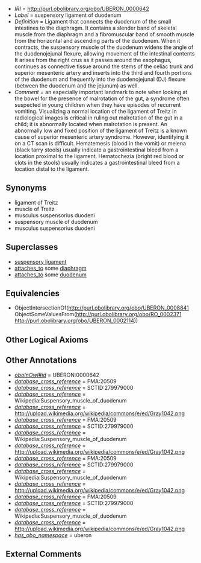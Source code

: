  * *IRI* = http://purl.obolibrary.org/obo/UBERON_0000642
 * *Label* = suspensory ligament of duodenum
 * *Definition* = Ligament that connects the duodenum of the small intestines to the diaphragm. It contains a slender band of skeletal muscle from the diaphragm and a fibromuscular band of smooth muscle from the horizontal and ascending parts of the duodenum. When it contracts, the suspensory muscle of the duodenum widens the angle of the duodenojejunal flexure, allowing movement of the intestinal contents It arises from the right crus as it passes around the esophagus, continues as connective tissue around the stems of the celiac trunk and superior mesenteric artery and inserts into the third and fourth portions of the duodenum and frequently into the duodenojejunal (DJ) flexure (between the duodenum and the jejunum) as well. 
 * *Comment* = an especially important landmark to note when looking at the bowel for the presence of malrotation of the gut, a syndrome often suspected in young children when they have episodes of recurrent vomiting. Visualizing a normal location of the ligament of Treitz in radiological images is critical in ruling out malrotation of the gut in a child; it is abnormally located when malrotation is present. An abnormally low and fixed position of the ligament of Treitz is a known cause of superior mesenteric artery syndrome. However, identifying it on a CT scan is difficult. Hematemesis (blood in the vomit) or melena (black tarry stools) usually indicate a gastrointestinal bleed from a location proximal to the ligament. Hematochezia (bright red blood or clots in the stools) usually indicates a gastrointestinal bleed from a location distal to the ligament.

## Synonyms

 * ligament of Treitz
 * muscle of Treitz
 * musculus suspensorius duodeni
 * suspensory muscle of duodenum
 * musculus suspensorius duodeni

## Superclasses

 * [suspensory ligament](../../UBERON/41/UBERON_0008841.md)
 * [attaches_to](../../RO/71/RO_0002371.md) some [diaphragm](../../UBERON/03/UBERON_0001103.md)
 * [attaches_to](../../RO/71/RO_0002371.md) some [duodenum](../../UBERON/14/UBERON_0002114.md)

## Equivalencies

 * ObjectIntersectionOf(<http://purl.obolibrary.org/obo/UBERON_0008841> ObjectSomeValuesFrom(<http://purl.obolibrary.org/obo/RO_0002371> <http://purl.obolibrary.org/obo/UBERON_0002114>))

## Other Logical Axioms


## Other Annotations

 * *[oboInOwl#id](../../id/oboInOwl#id.md)* = UBERON:0000642
 * *[database_cross_reference](../../ef/oboInOwl#hasDbXref.md)* = FMA:20509
 * *[database_cross_reference](../../ef/oboInOwl#hasDbXref.md)* = SCTID:279979000
 * *[database_cross_reference](../../ef/oboInOwl#hasDbXref.md)* = Wikipedia:Suspensory_muscle_of_duodenum
 * *[database_cross_reference](../../ef/oboInOwl#hasDbXref.md)* = http://upload.wikimedia.org/wikipedia/commons/e/ed/Gray1042.png
 * *[database_cross_reference](../../ef/oboInOwl#hasDbXref.md)* = FMA:20509
 * *[database_cross_reference](../../ef/oboInOwl#hasDbXref.md)* = SCTID:279979000
 * *[database_cross_reference](../../ef/oboInOwl#hasDbXref.md)* = Wikipedia:Suspensory_muscle_of_duodenum
 * *[database_cross_reference](../../ef/oboInOwl#hasDbXref.md)* = http://upload.wikimedia.org/wikipedia/commons/e/ed/Gray1042.png
 * *[database_cross_reference](../../ef/oboInOwl#hasDbXref.md)* = FMA:20509
 * *[database_cross_reference](../../ef/oboInOwl#hasDbXref.md)* = SCTID:279979000
 * *[database_cross_reference](../../ef/oboInOwl#hasDbXref.md)* = Wikipedia:Suspensory_muscle_of_duodenum
 * *[database_cross_reference](../../ef/oboInOwl#hasDbXref.md)* = http://upload.wikimedia.org/wikipedia/commons/e/ed/Gray1042.png
 * *[database_cross_reference](../../ef/oboInOwl#hasDbXref.md)* = FMA:20509
 * *[database_cross_reference](../../ef/oboInOwl#hasDbXref.md)* = SCTID:279979000
 * *[database_cross_reference](../../ef/oboInOwl#hasDbXref.md)* = Wikipedia:Suspensory_muscle_of_duodenum
 * *[database_cross_reference](../../ef/oboInOwl#hasDbXref.md)* = http://upload.wikimedia.org/wikipedia/commons/e/ed/Gray1042.png
 * *[has_obo_namespace](../../ce/oboInOwl#hasOBONamespace.md)* = uberon

## External Comments

